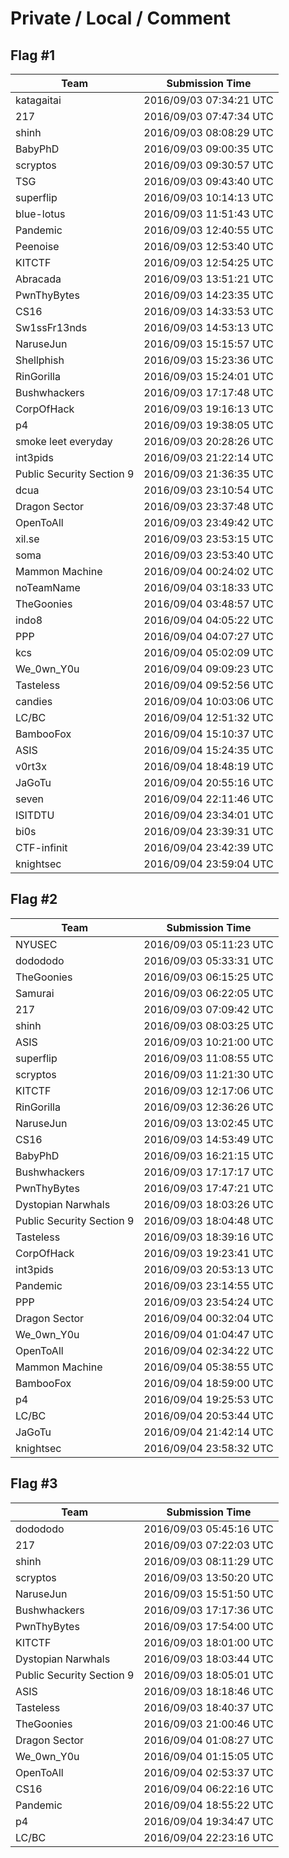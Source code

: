 # Private / Local / Comment

## Flag #1

|Team|Submission Time|
|------------|------------------|
|katagaitai|2016/09/03 07:34:21 UTC|
|217|2016/09/03 07:47:34 UTC|
|shinh|2016/09/03 08:08:29 UTC|
|BabyPhD|2016/09/03 09:00:35 UTC|
|scryptos|2016/09/03 09:30:57 UTC|
|TSG|2016/09/03 09:43:40 UTC|
|superflip|2016/09/03 10:14:13 UTC|
|blue&#45;lotus|2016/09/03 11:51:43 UTC|
|Pandemic|2016/09/03 12:40:55 UTC|
|Peenoise|2016/09/03 12:53:40 UTC|
|KITCTF|2016/09/03 12:54:25 UTC|
|Abracada|2016/09/03 13:51:21 UTC|
|PwnThyBytes|2016/09/03 14:23:35 UTC|
|CS16|2016/09/03 14:33:53 UTC|
|Sw1ssFr13nds|2016/09/03 14:53:13 UTC|
|NaruseJun|2016/09/03 15:15:57 UTC|
|Shellphish|2016/09/03 15:23:36 UTC|
|RinGorilla|2016/09/03 15:24:01 UTC|
|Bushwhackers|2016/09/03 17:17:48 UTC|
|CorpOfHack|2016/09/03 19:16:13 UTC|
|p4|2016/09/03 19:38:05 UTC|
|smoke leet everyday|2016/09/03 20:28:26 UTC|
|int3pids|2016/09/03 21:22:14 UTC|
|Public Security Section 9|2016/09/03 21:36:35 UTC|
|dcua|2016/09/03 23:10:54 UTC|
|Dragon Sector|2016/09/03 23:37:48 UTC|
|OpenToAll|2016/09/03 23:49:42 UTC|
|xil&#46;se|2016/09/03 23:53:15 UTC|
|soma|2016/09/03 23:53:40 UTC|
|Mammon Machine|2016/09/04 00:24:02 UTC|
|noTeamName|2016/09/04 03:18:33 UTC|
|TheGoonies|2016/09/04 03:48:57 UTC|
|indo8|2016/09/04 04:05:22 UTC|
|PPP|2016/09/04 04:07:27 UTC|
|kcs|2016/09/04 05:02:09 UTC|
|We&#95;0wn&#95;Y0u|2016/09/04 09:09:23 UTC|
|Tasteless|2016/09/04 09:52:56 UTC|
|candies|2016/09/04 10:03:06 UTC|
|LC&#47;BC|2016/09/04 12:51:32 UTC|
|BambooFox|2016/09/04 15:10:37 UTC|
|ASIS|2016/09/04 15:24:35 UTC|
|v0rt3x|2016/09/04 18:48:19 UTC|
|JaGoTu|2016/09/04 20:55:16 UTC|
|seven|2016/09/04 22:11:46 UTC|
|ISITDTU|2016/09/04 23:34:01 UTC|
|bi0s|2016/09/04 23:39:31 UTC|
|CTF&#45;infinit|2016/09/04 23:42:39 UTC|
|knightsec|2016/09/04 23:59:04 UTC|

## Flag #2

|Team|Submission Time|
|------------|------------------|
|NYUSEC|2016/09/03 05:11:23 UTC|
|dodododo|2016/09/03 05:33:31 UTC|
|TheGoonies|2016/09/03 06:15:25 UTC|
|Samurai|2016/09/03 06:22:05 UTC|
|217|2016/09/03 07:09:42 UTC|
|shinh|2016/09/03 08:03:25 UTC|
|ASIS|2016/09/03 10:21:00 UTC|
|superflip|2016/09/03 11:08:55 UTC|
|scryptos|2016/09/03 11:21:30 UTC|
|KITCTF|2016/09/03 12:17:06 UTC|
|RinGorilla|2016/09/03 12:36:26 UTC|
|NaruseJun|2016/09/03 13:02:45 UTC|
|CS16|2016/09/03 14:53:49 UTC|
|BabyPhD|2016/09/03 16:21:15 UTC|
|Bushwhackers|2016/09/03 17:17:17 UTC|
|PwnThyBytes|2016/09/03 17:47:21 UTC|
|Dystopian Narwhals|2016/09/03 18:03:26 UTC|
|Public Security Section 9|2016/09/03 18:04:48 UTC|
|Tasteless|2016/09/03 18:39:16 UTC|
|CorpOfHack|2016/09/03 19:23:41 UTC|
|int3pids|2016/09/03 20:53:13 UTC|
|Pandemic|2016/09/03 23:14:55 UTC|
|PPP|2016/09/03 23:54:24 UTC|
|Dragon Sector|2016/09/04 00:32:04 UTC|
|We&#95;0wn&#95;Y0u|2016/09/04 01:04:47 UTC|
|OpenToAll|2016/09/04 02:34:22 UTC|
|Mammon Machine|2016/09/04 05:38:55 UTC|
|BambooFox|2016/09/04 18:59:00 UTC|
|p4|2016/09/04 19:25:53 UTC|
|LC&#47;BC|2016/09/04 20:53:44 UTC|
|JaGoTu|2016/09/04 21:42:14 UTC|
|knightsec|2016/09/04 23:58:32 UTC|

## Flag #3

|Team|Submission Time|
|------------|------------------|
|dodododo|2016/09/03 05:45:16 UTC|
|217|2016/09/03 07:22:03 UTC|
|shinh|2016/09/03 08:11:29 UTC|
|scryptos|2016/09/03 13:50:20 UTC|
|NaruseJun|2016/09/03 15:51:50 UTC|
|Bushwhackers|2016/09/03 17:17:36 UTC|
|PwnThyBytes|2016/09/03 17:54:00 UTC|
|KITCTF|2016/09/03 18:01:00 UTC|
|Dystopian Narwhals|2016/09/03 18:03:44 UTC|
|Public Security Section 9|2016/09/03 18:05:01 UTC|
|ASIS|2016/09/03 18:18:46 UTC|
|Tasteless|2016/09/03 18:40:37 UTC|
|TheGoonies|2016/09/03 21:00:46 UTC|
|Dragon Sector|2016/09/04 01:08:27 UTC|
|We&#95;0wn&#95;Y0u|2016/09/04 01:15:05 UTC|
|OpenToAll|2016/09/04 02:53:37 UTC|
|CS16|2016/09/04 06:22:16 UTC|
|Pandemic|2016/09/04 18:55:22 UTC|
|p4|2016/09/04 19:34:47 UTC|
|LC&#47;BC|2016/09/04 22:23:16 UTC|

